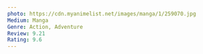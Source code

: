 ```yaml
---
photo: https://cdn.myanimelist.net/images/manga/1/259070.jpg
Medium: Manga
Genre: Action, Adventure
Review: 9.21
Rating: 9.6
---
```

